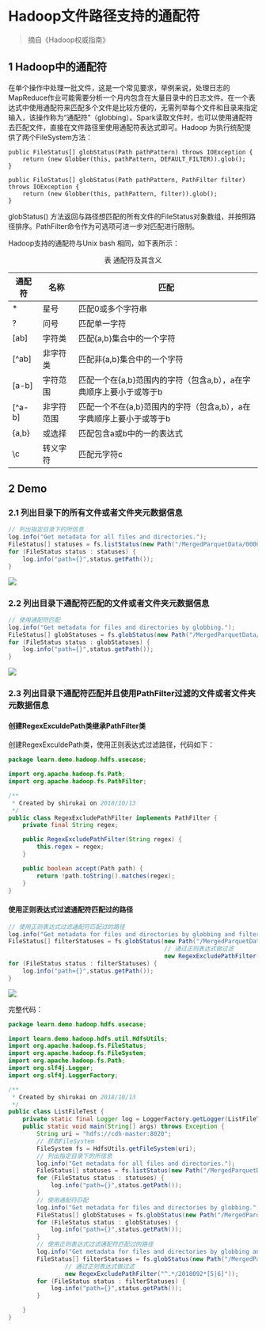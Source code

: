 # Hadoop文件路径支持的通配符

> 摘自《Hadoop权威指南》

## 1 Hadoop中的通配符

在单个操作中处理一批文件，这是一个常见要求，举例来说，处理日志的MapReduce作业可能需要分析一个月内包含在大量目录中的日志文件。在一个表达式中使用通配符来匹配多个文件是比较方便的，无需列举每个文件和目录来指定输入，该操作称为“通配符”（globbing）。Spark读取文件时，也可以使用通配符去匹配文件，直接在文件路径里使用通配符表达式即可。Hadoop 为执行统配提供了两个FileSystem方法：

```
public FileStatus[] globStatus(Path pathPattern) throws IOException {
    return (new Globber(this, pathPattern, DEFAULT_FILTER)).glob();
}

public FileStatus[] globStatus(Path pathPattern, PathFilter filter) throws IOException {
    return (new Globber(this, pathPattern, filter)).glob();
}
```

globStatus() 方法返回与路径想匹配的所有文件的FileStatus对象数组，并按照路径排序。PathFilter命令作为可选项可进一步对匹配进行限制。

Hadoop支持的通配符与Unix bash 相同，如下表所示：

<center>表 通配符及其含义</center>

| 通配符 | 名称       | 匹配                                                         |
| ------ | ---------- | ------------------------------------------------------------ |
| *      | 星号       | 匹配0或多个字符串                                            |
| ?      | 问号       | 匹配单一字符                                                 |
| [ab]   | 字符类     | 匹配{a,b}集合中的一个字符                                    |
| [^ab]  | 非字符类   | 匹配非{a,b}集合中的一个字符                                  |
| [a-b]  | 字符范围   | 匹配一个在{a,b}范围内的字符（包含a,b），a在字典顺序上要小于或等于b |
| [^a-b] | 非字符范围 | 匹配一个不在{a,b}范围内的字符（包含a,b），a在字典顺序上要小于或等于b |
| {a,b}  | 或选择     | 匹配包含a或b中的一的表达式                                   |
| \c     | 转义字符   | 匹配元字符c                                                  |

## 2 Demo

### 2.1 列出目录下的所有文件或者文件夹元数据信息

```java
// 列出指定目录下的所信息
log.info("Get metadata for all files and directories.");
FileStatus[] statuses = fs.listStatus(new Path("/MergedParquetData/000000/"));
for (FileStatus status : statuses) {
    log.info("path={}",status.getPath());
}
```

![](http://shirukai.gitee.io/images/2899c8e42962f1f552fb9809207c0d65.jpg)

### 2.2 列出目录下通配符匹配的文件或者文件夹元数据信息

```java
// 使用通配符匹配
log.info("Get metadata for files and directories by globbing.");
FileStatus[] globStatuses = fs.globStatus(new Path("/MergedParquetData/000000/2018092*"));
for (FileStatus status : globStatuses) {
    log.info("path={}",status.getPath());
}
```

![](http://shirukai.gitee.io/images/90210bae5a90f36a6064a96c06e745e3.jpg)

### 2.3 列出目录下通配符匹配并且使用PathFilter过滤的文件或者文件夹元数据信息

#### 创建RegexExculdePath类继承PathFilter类

创建RegexExculdePath类，使用正则表达式过滤路径，代码如下：

```java
package learn.demo.hadoop.hdfs.usecase;

import org.apache.hadoop.fs.Path;
import org.apache.hadoop.fs.PathFilter;

/**
 * Created by shirukai on 2018/10/13
 */
public class RegexExcludePathFilter implements PathFilter {
    private final String regex;

    public RegexExcludePathFilter(String regex) {
        this.regex = regex;
    }

    public boolean accept(Path path) {
        return !path.toString().matches(regex);
    }
}

```

#### 使用正则表达式过滤通配符匹配过的路径

```java
// 使用正则表达式过滤通配符匹配过的路径
log.info("Get metadata for files and directories by globbing and filter by regex.");
FileStatus[] filterStatuses = fs.globStatus(new Path("/MergedParquetData/000000/2018092*"),
                                            // 通过正则表达式做过滤
                                            new RegexExcludePathFilter("^.*/2018092*[5|6]"));
for (FileStatus status : filterStatuses) {
    log.info("path={}",status.getPath());
}
```

![](http://shirukai.gitee.io/images/7d4be3874ae930f98f5198a5b231a513.jpg)

完整代码：

```java
package learn.demo.hadoop.hdfs.usecase;

import learn.demo.hadoop.hdfs.util.HdfsUtils;
import org.apache.hadoop.fs.FileStatus;
import org.apache.hadoop.fs.FileSystem;
import org.apache.hadoop.fs.Path;
import org.slf4j.Logger;
import org.slf4j.LoggerFactory;

/**
 * Created by shirukai on 2018/10/13
 */
public class ListFileTest {
    private static final Logger log = LoggerFactory.getLogger(ListFileTest.class);
    public static void main(String[] args) throws Exception {
        String uri = "hdfs://cdh-master:8020";
        // 获取FileSystem
        FileSystem fs = HdfsUtils.getFileSystem(uri);
        // 列出指定目录下的所信息
        log.info("Get metadata for all files and directories.");
        FileStatus[] statuses = fs.listStatus(new Path("/MergedParquetData/000000/"));
        for (FileStatus status : statuses) {
            log.info("path={}",status.getPath());
        }
        // 使用通配符匹配
        log.info("Get metadata for files and directories by globbing.");
        FileStatus[] globStatuses = fs.globStatus(new Path("/MergedParquetData/000000/2018092*"));
        for (FileStatus status : globStatuses) {
            log.info("path={}",status.getPath());
        }
        // 使用正则表达式过滤通配符匹配过的路径
        log.info("Get metadata for files and directories by globbing and filter by regex.");
        FileStatus[] filterStatuses = fs.globStatus(new Path("/MergedParquetData/000000/2018092*"),
                // 通过正则表达式做过滤
                new RegexExcludePathFilter("^.*/2018092*[5|6]"));
        for (FileStatus status : filterStatuses) {
            log.info("path={}",status.getPath());
        }

    }
}

```

